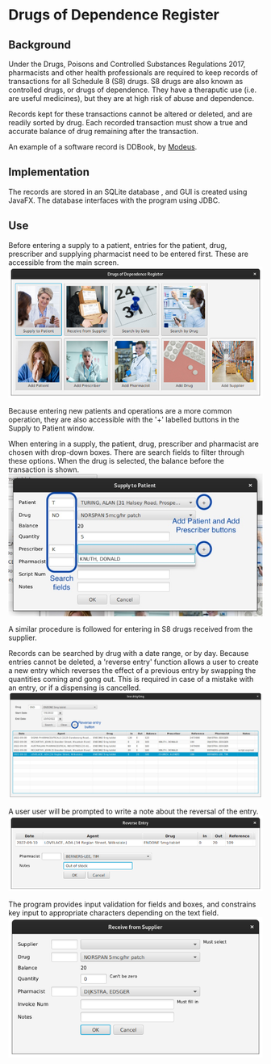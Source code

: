 # Drugs of Dependence Register

## Background
Under the Drugs, Poisons and Controlled Substances Regulations 2017, pharmacists and other health professionals are required to keep records of transactions for all Schedule 8 (S8) drugs. S8 drugs are also known as controlled drugs, or drugs of dependence. They have a theraputic use (i.e. are useful medicines), but they are at high risk of abuse and dependence.

Records kept for these transactions cannot be altered or deleted, and are readily sorted by drug. Each recorded transaction must show a true and accurate balance of drug remaining after the transaction.

An example of a software record is DDBook, by [Modeus](https://www.modeus.com.au/).

## Implementation
The records are stored in an SQLite database , and GUI is created using JavaFX. The database interfaces with the program using JDBC.

## Use

Before entering a supply to a patient, entries for the patient, drug, prescriber and supplying pharmacist need to be entered first. These are accessible from the main screen.
![Picture of Main window](/MarkdownImages/MainWindow.png)

Because entering new patients and operations are a more common operation, they are also accessible with the '+' labelled buttons in the Supply to Patient window.

When entering in a supply, the patient, drug, prescriber and pharmacist are chosen with drop-down boxes. There are search fields to filter through these options. When the drug is selected, the balance before the transaction is shown.
![Picture of Supply to Patient window](/MarkdownImages/SupplyToPatientWindow.jpg)

A similar procedure is followed for entering in S8 drugs received from the supplier.

Records can be searched by drug with a date range, or by day. Because entries cannot be deleted, a 'reverse entry' function allows a user to create a new entry which reverses the effect of a previous entry by swapping the quantities coming and gong out. This is required in case of a mistake with an entry, or if a dispensing is cancelled.
![Picture of Search by Drug window](/MarkdownImages/SearchByDrugWindow.jpg)

A user user will be prompted to write a note about the reversal of the entry.
![Picture of Reverse Entry window](/MarkdownImages/ReverseEntryWindow.png)

The program provides input validation for fields and boxes, and constrains key input to appropriate characters depending on the text field.
![Picture of Receive from Supplier window](/MarkdownImages/ReceiveFromSupplierWindow.png)
